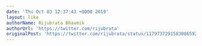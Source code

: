 ```yaml
---
date: 'Thu Oct 03 12:37:43 +0000 2019'
layout: like
authorName: Rijubrata Bhaumik
authorUrl: 'https://twitter.com/rijubrata'
originalPost: 'https://twitter.com/rijubrata/status/1179737291583086592'
---
```

